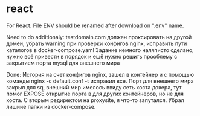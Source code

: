 # react

For React.
File ENV should be renamed after download on ".env" name.


Need to do additionaly: 
testdomain.com должен проксировать на другой домен, убрать warning при проверки конфигов nginx, исправить пути каталогов в docker-compose.yaml
Задание немного наляписто сделано, нужно всё привести в порядок и ещё нужно решить прооблему с закрытием порта mysql для внешнего мира

Done:
История на счет конфигов nginx, зашел в контейнер и с помощью команды nginx -c default.conf -t исправил все.
Порт для внешнего мира закрыл для sq, внешний мир имелось ввиду сеть хоста докера, тут помог EXPOSE открытие порта в для других контейнеров, но не для хоста.
С вторым редиректом на proxysite, я что-то запутался.
Убрал лишние папки из docker-compose.
